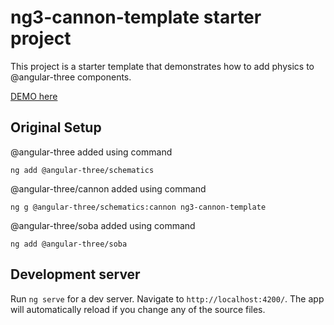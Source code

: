 # ng3-cannon-template starter project

This project is a starter template that demonstrates how to add physics to @angular-three components.

[DEMO here](https://ng3cannon.z9.web.core.windows.net)

<!--
![image](https://user-images.githubusercontent.com/25032599/154986955-799ac36c-0c41-4d19-89ad-62889fb15f98.png) 

To enable VR, modify app.component.ts and set vr=true.  when enabled, you can bat the cubes around.

![image](https://user-images.githubusercontent.com/25032599/155162543-bae9baa7-2549-4642-ab60-57bdd479854c.png)
-->

## Original Setup

@angular-three added using command

`ng add @angular-three/schematics`

@angular-three/cannon added using command

`ng g @angular-three/schematics:cannon ng3-cannon-template`

@angular-three/soba added using command

`ng add @angular-three/soba`

## Development server

Run `ng serve` for a dev server. Navigate to `http://localhost:4200/`. The app will automatically reload if you change any of the source files.
